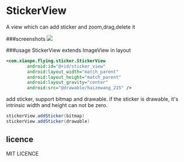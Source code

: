 # StickerView
A view which can add sticker and zoom,drag,delete it

###screenshots
![](https://github.com/wuapnjie/StickerView/blob/master/screenshots/stickerview.gif)

###usage
StickerView extends ImageView
in layout
```xml
<com.xiaopo.flying.sticker.StickerView
        android:id="@+id/sticker_view"
        android:layout_width="match_parent"
        android:layout_height="match_parent"
        android:layout_gravity="center"
        android:src="@drawable/haizewang_215" />
```
add sticker, support bitmap and drawable.
if the sticker is drawable, it's intrinsic width and height can not be zero.

```java
stickerView.addSticker(bitmap)
stickerView.addSticker(drawable)
```
## licence
MIT LICENCE
